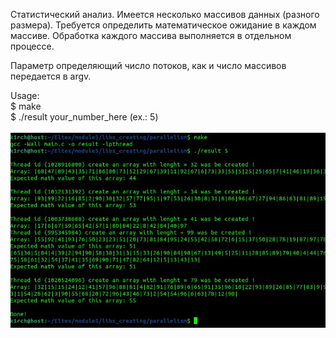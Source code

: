 Статистический анализ. Имеется несколько массивов данных (разного размера).
Требуется определить математическое ожидание в каждом массиве.
Обработка каждого массива выполняется в отдельном процессе.

Параметр определяющий число потоков, как и число массивов передается в argv.

Usage:<br>
$ make<br>
$ ./result your\_number\_here (ex.: 5)<br>
<br>
<img src="example.jpg"></img><br>
<br>

